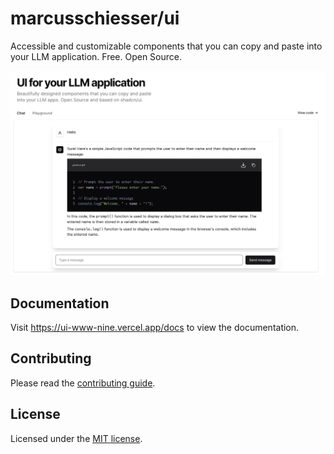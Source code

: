 # marcusschiesser/ui

Accessible and customizable components that you can copy and paste into your LLM application. Free. Open Source.

![hero](apps/www/public/og.jpg)

## Documentation

Visit https://ui-www-nine.vercel.app/docs to view the documentation.

## Contributing

Please read the [contributing guide](/CONTRIBUTING.md).

## License

Licensed under the [MIT license](./LICENSE.md).
